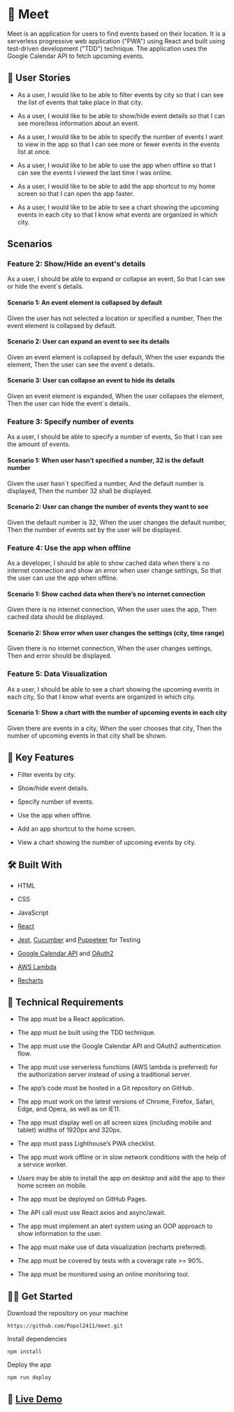 # :seedling: Meet

Meet is an application for users to find events based on their location. It is a serverless progressive web application ("PWA") using React and built using test-driven development ("TDD") technique. The application uses the Google Calendar API to fetch upcoming events.

## :speech_balloon: User Stories

- As a user, I would like to be able to filter events by city so that I can see the list of events that take place in that city.

- As a user, I would like to be able to show/hide event details so that I can see more/less information about an event.

- As a user, I would like to be able to specify the number of events I want to view in the app so that I can see more or fewer events in the events list at once.

- As a user, I would like to be able to use the app when offline so that I can see the events I viewed the last time I was online.

- As a user, I would like to be able to add the app shortcut to my home screen so that I can open the app faster.

- As a user, I would like to be able to see a chart showing the upcoming events in each city so that I know what events are organized in which city.

## Scenarios

### Feature 2: Show/Hide an event's details

As a user,
I should be able to expand or collapse an event,
So that I can see or hide the event´s details.

#### Scenario 1: An event element is collapsed by default

Given the user has not selected a location or specified a number,
Then the event element is collapsed by default.

#### Scenario 2: User can expand an event to see its details

Given an event element is collapsed by default,
When the user expands the element,
Then the user can see the event´s details.

#### Scenario 3: User can collapse an event to hide its details

Given an event element is expanded,
When the user collapses the element,
Then the user can hide the event´s details.

### Feature 3: Specify number of events

As a user,
I should be able to specify a number of events,
So that I can see the amount of events.

#### Scenario 1: When user hasn’t specified a number, 32 is the default number

Given the user hasn´t specified a number,
And the default number is displayed,
Then the number 32 shall be displayed.

#### Scenario 2: User can change the number of events they want to see

Given the default number is 32,
When the user changes the default number,
Then the number of events set by the user will be displayed.

### Feature 4: Use the app when offline

As a developer,
I should be able to show cached data when there´s no internet connection and show an error when user change settings,
So that the user can use the app when offline.

#### Scenario 1: Show cached data when there’s no internet connection

Given there is no internet connection,
When the user uses the app,
Then cached data should be displayed.

#### Scenario 2: Show error when user changes the settings (city, time range)

Given there is no internet connection,
When the user changes settings,
Then and error should be displayed.

### Feature 5: Data Visualization

As a user, 
I should be able to see a chart showing the upcoming events in each city, 
So that I know what events are organized in which city.

#### Scenario 1: Show a chart with the number of upcoming events in each city

Given there are events in a city,
When the user chooses that city,
Then the number of upcoming events in that city shall be shown.

## :key: Key Features 

- Filter events by city.

- Show/hide event details.

- Specify number of events.

- Use the app when offline.

- Add an app shortcut to the home screen.

- View a chart showing the number of upcoming events by city.

## :hammer_and_wrench: Built With 

- HTML

- CSS

- JavaScript
 
- [React](https://reactjs.org/)

- [Jest](https://jestjs.io/), [Cucumber](https://cucumber.io/) and [Puppeteer](https://github.com/puppeteer/puppeteer) for Testing

- [Google Calendar API](https://developers.google.com/calendar/api) and [OAuth2](https://oauth.net/2/)

- [AWS Lambda](https://aws.amazon.com/lambda/)

- [Recharts](https://recharts.org/)

## :page_with_curl: Technical Requirements

- The app must be a React application. 

- The app must be built using the TDD technique.

- The app must use the Google Calendar API and OAuth2 authentication flow.

- The app must use serverless functions (AWS lambda is preferred) for the authorization server instead of using a traditional server.

- The app’s code must be hosted in a Git repository on GitHub.

- The app must work on the latest versions of Chrome, Firefox, Safari, Edge, and Opera, as well as on IE11.

- The app must display well on all screen sizes (including mobile and tablet) widths of 1920px and 320px.

- The app must pass Lighthouse’s PWA checklist.

- The app must work offline or in slow network conditions with the help of a service worker.

- Users may be able to install the app on desktop and add the app to their home screen on mobile.

- The app must be deployed on GitHub Pages.

- The API call must use React axios and async/await.

- The app must implement an alert system using an OOP approach to show information to the user.

- The app must make use of data visualization (recharts preferred).

- The app must be covered by tests with a coverage rate >= 90%.

- The app must be monitored using an online monitoring tool.

## :man_technologist: Get Started

Download the repository on your machine 
```
https://github.com/Popol2411/meet.git
```
Install dependencies
```
npm install
```
Deploy the app
```
npm run deploy
```

## :rocket: <a href="https://popol2411.github.io/meet/">Live Demo</a> 








